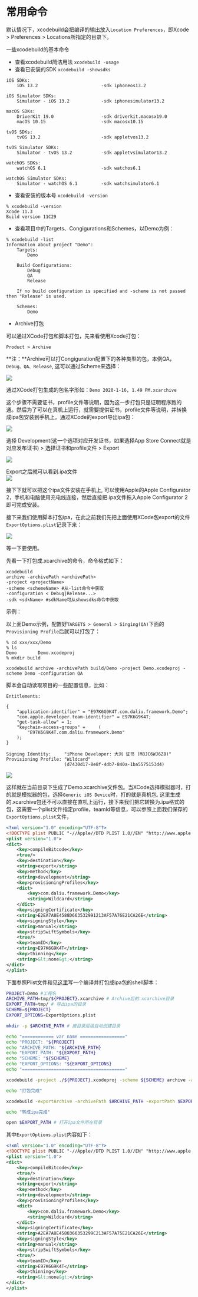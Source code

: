 # 常用命令

默认情况下，xcodebuild会把编译的输出放入`Location Preferences`，即Xcode > Preferences > Locations所指定的目录下。  

一些xcodebuild的基本命令 

- 查看xcodebuild简洁用法 `xcodebuild -usage`
- 查看已安装的SDK `xcodebuild -showsdks`
```
iOS SDKs:
	iOS 13.2                      	-sdk iphoneos13.2

iOS Simulator SDKs:
	Simulator - iOS 13.2          	-sdk iphonesimulator13.2

macOS SDKs:
	DriverKit 19.0                	-sdk driverkit.macosx19.0
	macOS 10.15                   	-sdk macosx10.15

tvOS SDKs:
	tvOS 13.2                     	-sdk appletvos13.2

tvOS Simulator SDKs:
	Simulator - tvOS 13.2         	-sdk appletvsimulator13.2

watchOS SDKs:
	watchOS 6.1                   	-sdk watchos6.1

watchOS Simulator SDKs:
	Simulator - watchOS 6.1       	-sdk watchsimulator6.1
```
- 查看安装的版本号 `xcodebuild -version` 
```
% xcodebuild -version
Xcode 11.3
Build version 11C29
```

- 查看项目中的Targets、Congigurations和Schemes，以Demo为例：
```
% xcodebuild -list
Information about project "Demo":
    Targets:
        Demo

    Build Configurations:
        Debug
        QA
        Release

    If no build configuration is specified and -scheme is not passed then "Release" is used.

    Schemes:
        Demo
```

- Archive打包

可以通过XCode打包和脚本打包，先来看使用Xcode打包：

`Product > Archive`

**注：**Archive可以打Congiguration配置下的各种类型的包，本例QA，`Debug、QA、Release`, 这可以通过Scheme来选择：  

![](images/xcodebuild_12.png)

通过XCode打包生成的包名字形如：`Demo 2020-1-16, 1.49 PM.xcarchive`

这个步骤不需要证书，profile文件等说明，因为这一步打包只是证明程序跑的通。然后为了可以在真机上运行，就需要提供证书，profile文件等说明，并转换成ipa包安装到手机上。通过XCode的export导出ipa包：

![](images/xcodebuild_13.png)

选择 Development(这一个选项对应开发证书，如果选择App Store Connect就是对应发布证书) > 选择证书和profile文件 > Export

![](images/xcodebuild_14.png)

Export之后就可以看到.ipa文件    
![](images/xcodebuild_15.png)

接下下就可以把这个ipa文件安装在手机上, 可以使用Apple的Apple Configurator 2，手机和电脑使用充电线连接，然后直接把.ipa文件拖入Apple Configurator 2即可完成安装。   

接下来我们使用脚本打包ipa，在此之前我们先把上面使用XCode包export的文件`ExportOptions.plist`记录下来：

![](images/xcodebuild_16.png)

等一下要使用。

先看一下打包成.xcarchive的命令，命令格式如下：  

```shell
xcodebuild
archive -archivePath <archivePath>
-project <projectName>
-scheme <schemeName> #从-list命令中获取
-configuration < Debug|Release...>
-sdk <sdkName> #sdkName可从showsdks命令中获取
```

示例：  

以上面Demo示例，配置好`TARGETS > General > Singing(QA)`下面的`Provisioning Profile`后就可以打包了：

```shell
% cd xxx/xxx/Demo
% ls
Demo		Demo.xcodeproj
% mkdir build

xcodebuild archive -archivePath build/Demo -project Demo.xcodeproj -scheme Demo -configuration QA
```

脚本会自动读取项目的一些配置信息，比如： 

```
Entitlements:

{
    "application-identifier" = "E97K6G9K4T.com.daliu.framework.Demo";
    "com.apple.developer.team-identifier" = E97K6G9K4T;
    "get-task-allow" = 1;
    "keychain-access-groups" =     (
        "E97K6G9K4T.com.daliu.framework.Demo"
    );
}

Signing Identity:     "iPhone Developer: 大刘 证书 (M8JC6WJ6Z8)"
Provisioning Profile: "Wildcard"
                      (d7430d17-8e8f-4db7-840a-1ba5575153d4)
```

![](images/xcodebuild_17)

这样就在当前目录下生成了Demo.xcarchive文件包。当XCode选择模拟器时，打的就是模拟器的包，选择`Generic iOS Device`时，打的就是真机包. 这里生成的.xcarchive包还不可以直接在直机上运行，接下来我们把它转换为.ipa格式的包，这需要一个plist文件指定profile，teamId等信息，可以参照上面我们保存的`ExportOptions.plist`文件，

```xml
<?xml version="1.0" encoding="UTF-8"?>
<!DOCTYPE plist PUBLIC "-//Apple//DTD PLIST 1.0//EN" "http://www.apple.com/DTDs/PropertyList-1.0.dtd">
<plist version="1.0">
<dict>
	<key>compileBitcode</key>
	<true/>
	<key>destination</key>
	<string>export</string>
	<key>method</key>
	<string>development</string>
	<key>provisioningProfiles</key>
	<dict>
		<key>com.daliu.framework.Demo</key>
		<string>Wildcard</string>
	</dict>
	<key>signingCertificate</key>
	<string>E2EA7A8E4588D663532991213AF57A76E21CA26E</string>
	<key>signingStyle</key>
	<string>manual</string>
	<key>stripSwiftSymbols</key>
	<true/>
	<key>teamID</key>
	<string>E97K6G9K4T</string>
	<key>thinning</key>
	<string>&lt;none&gt;</string>
</dict>
</plist>
```

下面参照Plist文件和见[这里](https://stackoverflow.com/questions/14934808/how-to-convert-xcarchive-to-ipa-for-client-to-submit-app-to-app-store-using-ap)写一个编译并打包成ipa包的shell脚本：  

```sh
PROJECT=Demo #工程名
ARCHIVE_PATH=tmp/${PROJECT}.xcarchive # Archive后的.xcarchive目录
EXPORT_PATH=tmp/ # 导出ipa的目录
SCHEME=${PROJECT}
EXPORT_OPTIONS=ExportOptions.plist

mkdir -p $ARCHIVE_PATH # 按目录层级自动创建目录

echo "============ var name ================="
echo "PROJECT: "${PROJECT}
echo "ARCHIVE_PATH: "${ARCHIVE_PATH}
echo "EXPORT_PATH: "${EXPORT_PATH}
echo "SCHEME: "${SCHEME}
echo "EXPORT_OPTIONS: "${EXPORT_OPTIONS}
echo "======================================="

xcodebuild -project ./${PROJECT}.xcodeproj -scheme ${SCHEME} archive -archivePath $ARCHIVE_PATH -verbose # 打包成.xcarchive文件

echo "打包完成"

xcodebuild -exportArchive -archivePath $ARCHIVE_PATH -exportPath $EXPORT_PATH -exportOptionsPlist $EXPORT_OPTIONS

echo "转成ipa完成"

open $EXPORT_PATH # 打开ipa文件所在目录
```

其中`ExportOptions.plist`内容如下：

```xml
<?xml version="1.0" encoding="UTF-8"?>
<!DOCTYPE plist PUBLIC "-//Apple//DTD PLIST 1.0//EN" "http://www.apple.com/DTDs/PropertyList-1.0.dtd">
<plist version="1.0">
<dict>
	<key>compileBitcode</key>
	<true/>
	<key>destination</key>
	<string>export</string>
	<key>method</key>
	<string>development</string>
	<key>provisioningProfiles</key>
	<dict>
		<key>com.daliu.framework.Demo</key>
		<string>Wildcard</string>
	</dict>
	<key>signingCertificate</key>
	<string>A2EA7A8E4588366353299C213AF57A75E21CA26E</string>
	<key>signingStyle</key>
	<string>manual</string>
	<key>stripSwiftSymbols</key>
	<true/>
	<key>teamID</key>
	<string>E97K6G9K4T</string>
	<key>thinning</key>
	<string>&lt;none&gt;</string>
</dict>
</plist>
```




